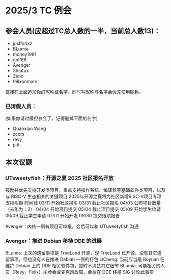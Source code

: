 2025/3 TC 例会
===

## 参会人员(应超过TC总人数的一半，当前总人数13)：

- justforlxz
- BLumia
- money1991
- golf66
- Avenger
- Shiptux
- Zeno
- felixonmars

直接在上面追加你的昵称或名字。同时写昵称与名字会优先使用昵称。

### 已请假人员：

(如果你请过假但参会了，记得删掉下面的名字)

- Quanxian Wang
- zccrs
- revy
- pitt

## 本次议题

### UTsweetyfish：开源之夏 2025 社区报名开放

鼓励并优先支持开发类项目，重点支持操作系统、编译器等基础软件类项目，以及与 RISC-V 生态相关的关键项目
2025年开源之夏将为社区新增RISC-V项目专项支持名额
时间线
03/11 开始社区报名
03/31 截止社区报名
04/03 公布项目数量（去年为：2）
04/04 开始项目提交
05/04 截止项目提交
05/09 开始学生申请
06/09 截止学生申请
07/01 开始开发
09/30 提交结项报告

Avenger：内核一侧有项目可申报，会后可以和 UTsweetyfish 沟通

### Avenger：推进 Debian 移植 DDE 的进展

BLumia: 上次的遗留事项是 TreeLand 开源，现 TreeLand 已开源，没有其它遗留事项，但也没有人在推进 Debian 一侧的打包
LiCheng: 当前应当是 Boyuan 在维护 Debian 上的 DDE 相关软件包，暂时不清楚其它细节
BLumia: 可能相关的人员（Revy，Felix）未参会或麦克风故障，会后在 DDE 移植 SIG 讨论此事项

